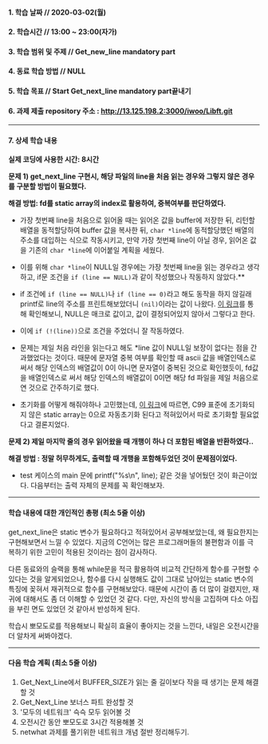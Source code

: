 #### 1. 학습 날짜 // 2020-03-02(월)

#### 2. 학습시간 // 13:00 ~ 23:00(자가)

#### 3. 학습 범위 및 주제 // Get_new_line mandatory part

#### 4. 동료 학습 방법 // NULL

#### 5. 학습 목표 // Start Get_next_line mandatory part끝내기

#### 6. 과제 제출 repository 주소 : http://13.125.198.2:3000/iwoo/Libft.git

---

#### 7. 상세 학습 내용

**실제 코딩에 사용한 시간: 8시간**

**문제 1) get_next_line 구현시, 해당 파일의 line을 처음 읽는 경우와 그렇지 않은 경우를 구분할 방법이 필요했다.**

**해결 방법: fd를 static array의 index로 활용하여, 중복여부를 판단하였다.**

- 가장 첫번째 line을 처음으로 읽어올 때는 읽어온 값을 buffer에 저장한 뒤, 리턴할 배열을 동적할당하여 buffer 값을 복사한 뒤, `char *line`에 동적할당했던 배열의 주소를 대입하는 식으로 작동시키고, 만약 가장 첫번째 line이 아닐 경우, 읽어온 값을 기존의 `char *line`에 이어붙일 계획을 세웠다.
- 이를 위해 `char *line`이 NULL일 경우에는 가장 첫번째 line을 읽는 경우라고 생각하고, if문 조건을 `if (line == NULL)`과 같이 작성했으나 작동하지 않았다.\*\*
- if 조건에 `if (line == NULL)`나 `if (line == 0)`라고 해도 동작을 하지 않길래 printf로 line의 주소를 프린트해보았더니 `(nil)`이라는 값이 나왔다. [이 링크](https://softwareengineering.stackexchange.com/questions/321798/in-c-why-is-null-and-0-triggering-an-if-statement)를 통해 확인해보니, NULL은 매크로 값이고, 값이 결정되어있지 않아서 그렇다고 한다.
- 이에 `if (!(line))`으로 조건을 주었더니 잘 작동하였다.

- 문제는 제일 처음 라인을 읽는다고 해도 \*line 값이 NULL일 보장이 없다는 점을 간과했었다는 것이다. 때문에 문자열 중복 여부를 확인할 때 ascii 값을 배열인덱스로 써서 해당 인덱스의 배열값이 0이 아니면 문자열이 중복된 것으로 확인했듯이, fd값을 배열인덱스로 써서 해당 인덱스의 배열값이 0이면 해당 fd 파일을 제일 처음으로 연 것으로 간주하기로 했다.
- 초기화를 어떻게 해줘야하나 고민했는데, [이 링크](https://stackoverflow.com/questions/18283688/in-c-how-do-i-create-a-static-array-of-constant-size-with-zeroed-values-but/18283813)에 따르면, C99 표준에 초기화되지 않은 static array는 0으로 자동초기화 된다고 적혀있어서 따로 초기화할 필요없다고 결론지었다.

**문제 2) 제일 마지막 줄의 경우 읽어왔을 때 개행이 하나 더 포함된 배열을 반환하였다..**

**해결 방법 : 정말 허무하게도, 출력할 때 개행을 포함해두었던 것이 문제점이었다.**

- test 케이스의 main 문에 printf("%s\n", line); 같은 것을 넣어뒀던 것이 화근이었다. 다음부터는 출력 자체의 문제를 꼭 확인해보자.

---

#### 학습 내용에 대한 개인적인 총평 (최소 5줄 이상)

get_next_line은 static 변수가 필요하다고 적혀있어서 공부해보았는데, 왜 필요한지는 구현해보면서 느낄 수 있었다. 지금의 C언어는 많은 프로그래머들의 불편함과 이를 극복하기 위한 고민이 적용된 것이라는 점이 감사하다.

다른 동료와의 슬랙을 통해 while문을 적극 활용하여 비교적 간단하게 함수를 구현할 수 있다는 것을 알게되었으나, 함수를 다시 실행해도 값이 그대로 남아있는 static 변수의 특징에 꽂혀서 재귀적으로 함수를 구현해보았다. 때문에 시간이 좀 더 많이 걸렸지만, 재귀에 대해서도 좀 더 이해할 수 있었던 것 같다. 다만, 자신의 방식을 고집하며 다소 아집을 부린 면도 있었던 것 같아서 반성하게 된다.

학습시 뽀모도로를 적용해보니 확실히 효율이 좋아지는 것을 느낀다, 내일은 오전시간을 더 알차게 써봐야겠다.

---

#### 다음 학습 계획 (최소 5줄 이상)

1. Get_Next_Line에서 BUFFER_SIZE가 읽는 줄 길이보다 작을 때 생기는 문제 해결할 것
2. Get_Next_Line 보너스 파트 완성할 것
3. '모두의 네트워크' 슥슥 모두 읽어볼 것
4. 오전시간 동안 뽀모도로 3시간 적용해볼 것
5. netwhat 과제를 풀기위한 네트워크 개념 절반 정리해두기.
